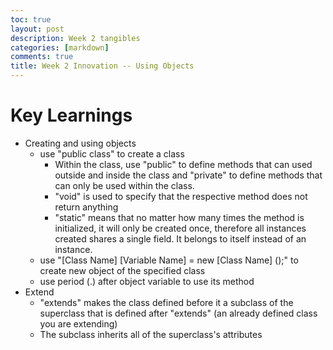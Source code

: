 ```yaml
---
toc: true
layout: post
description: Week 2 tangibles
categories: [markdown]
comments: true
title: Week 2 Innovation -- Using Objects
---
```

# Key Learnings
* Creating and using objects
  * use "public class" to create a class
    * Within the class, use "public" to define methods that can used outside and inside the class and "private" to define methods that can only be used within the class.
    * "void" is used to specify that the respective method does not return anything
    * "static" means that no matter how many times the method is initialized, it will only be created once, therefore all instances created shares a single field. It belongs to itself instead of an instance.
  * use "[Class Name] [Variable Name] = new [Class Name] ();" to create new object of the specified class
  * use period (.) after object variable to use its method
* Extend
  * "extends" makes the class defined before it a subclass of the superclass that is defined after "extends" (an already defined class you are extending)
  * The subclass inherits all of the superclass's attributes